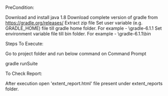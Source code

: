 PreCondition: 

Download and install java 1.8
Download complete version of gradle from https://gradle.org/releases/
Extract zip file
Set user variable (e.g. GRADLE_HOME) file till gradle home folder. For example - <full-path>\gradle-6.1.1
Set environment variable file till bin folder. For example - <full-path>\gradle-6.1.1\bin

Steps To Execute: 

Go to project folder and run below command on Command Prompt

gradle runSuite

To Check Report: 

After execution open 'extent_report.html' file present under extent_reports folder.
